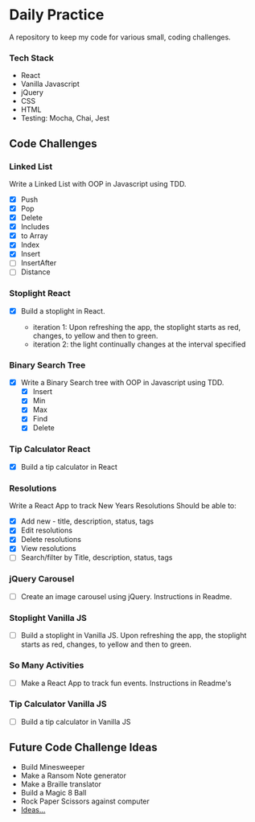 # Daily Practice

A repository to keep my code for various small, coding challenges.

### Tech Stack

* React
* Vanilla Javascript
* jQuery
* CSS
* HTML
* Testing: Mocha, Chai, Jest

## Code Challenges

### Linked List

Write a Linked List with OOP in Javascript using TDD.
- [X] Push
- [X] Pop
- [X] Delete
- [X] Includes
- [X] to Array
- [X] Index
- [X] Insert
- [ ] InsertAfter
- [ ] Distance

### Stoplight React

- [X] Build a stoplight in React. 

    * iteration 1: Upon refreshing the app, the stoplight starts as red, changes, to yellow and then to green.
    * iteration 2: the light continually changes at the interval specified

### Binary Search Tree
- [X] Write a Binary Search tree with OOP in Javascript using TDD.
   - [X] Insert
   - [X] Min
   - [X] Max
   - [X] Find
   - [X] Delete
   
### Tip Calculator React
- [X] Build a tip calculator in React
   
### Resolutions

Write a React App to track New Years Resolutions
Should be able to:

- [X] Add new - title, description, status, tags
- [X] Edit resolutions
- [X] Delete resolutions
- [X] View resolutions
- [ ] Search/filter by Title, description, status, tags

### jQuery Carousel

- [ ] Create an image carousel using jQuery. Instructions in Readme.


### Stoplight Vanilla JS

- [ ] Build a stoplight in Vanilla JS. Upon refreshing the app, the stoplight starts as red, changes, to yellow and then to green.

### So Many Activities

- [ ] Make a React App to track fun events. Instructions in Readme's

### Tip Calculator Vanilla JS

- [ ] Build a tip calculator in Vanilla JS

## Future Code Challenge Ideas
* Build Minesweeper
* Make a Ransom Note generator
* Make a Braille translator
* Build a Magic 8 Ball
* Rock Paper Scissors against computer
* [Ideas...](https://jenniferdewalt.com/)


